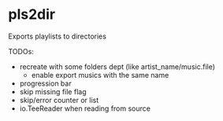 # pls2dir
Exports playlists to directories

TODOs:
* recreate with some folders dept (like artist_name/music.file)
    * enable export musics with the same name
* progression bar
* skip missing file flag
* skip/error counter or list
* io.TeeReader when reading from source